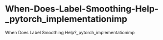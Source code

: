 # When-Does-Label-Smoothing-Help-_pytorch_implementationimp
When Does Label Smoothing Help?_pytorch_implementationimp
